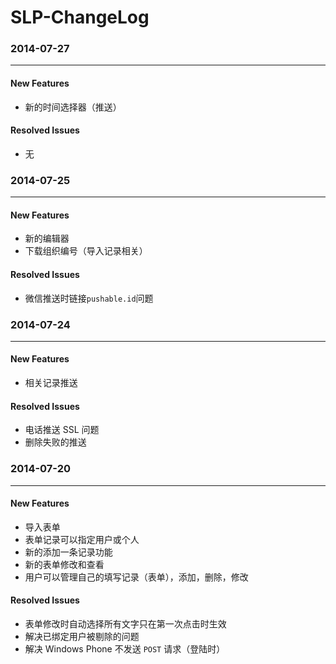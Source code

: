 SLP-ChangeLog
=============

### 2014-07-27
------
#### New Features
* 新的时间选择器（推送）

#### Resolved Issues
* 无


### 2014-07-25
------
#### New Features
* 新的编辑器
* 下载组织编号（导入记录相关）

#### Resolved Issues
* 微信推送时链接`pushable.id`问题


### 2014-07-24
------
#### New Features
* 相关记录推送

#### Resolved Issues
* 电话推送 SSL 问题
* 删除失败的推送


### 2014-07-20
------
#### New Features
* 导入表单
* 表单记录可以指定用户或个人
* 新的添加一条记录功能
* 新的表单修改和查看
* 用户可以管理自己的填写记录（表单），添加，删除，修改

#### Resolved Issues
* 表单修改时自动选择所有文字只在第一次点击时生效
* 解决已绑定用户被剔除的问题
* 解决 Windows Phone 不发送 `POST` 请求（登陆时）
